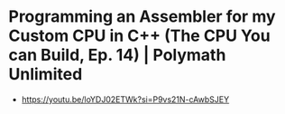 # Programming an Assembler for my Custom CPU in C++ (The CPU You can Build, Ep. 14) | Polymath Unlimited
- https://youtu.be/loYDJ02ETWk?si=P9vs21N-cAwbSJEY
